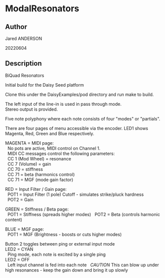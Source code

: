 # ModalResonators  

## Author

<!-- Insert Your Name Here -->
Jared ANDERSON

20220604

## Description


BiQuad Resonators  

Initial build for the Daisy Seed platform  

Clone this under the DaisyExamples/pod directory and run make to build.  

The left input of the line-in is used in pass through mode.  
Stereo output is provided.  

Five note polyphony where each note consists of four "modes" or "partials".  

There are four pages of menu accessible via the encoder. LED1 shows Magenta, Red, Green and Blue respectively.

MAGENTA = MIDI page:  
&nbsp;&nbsp;No pots are active, MIDI control on Channel 1.  
&nbsp;&nbsp;MIDI CC messages control the following parameters:  
&nbsp;&nbsp;CC 1 (Mod Wheel) = resonance  
&nbsp;&nbsp;CC 7 (Volume) = gain  
&nbsp;&nbsp;CC 70 = stiffness  
&nbsp;&nbsp;CC 71 = beta (harmonics control)  
&nbsp;&nbsp;CC 71 = MGF (mode gain factor)  
  
RED = Input Filter / Gain page:  
&nbsp;&nbsp;POT1 = Input Filter (1 pole) Cutoff - simulates strike/pluck hardness  
&nbsp;&nbsp;POT2 = Gain  
  
GREEN = Stiffness / Beta page:  
&nbsp;&nbsp;POT1 = Stiffness (spreads higher modes) 
&nbsp;&nbsp;POT2 = Beta (controls harmonic content)  
  
BLUE = MGF page:  
&nbsp;&nbsp;POT1 = MGF (Brightness - boosts or cuts higher modes)
  
Button 2 toggles between ping or external input mode  
LED2 = CYAN  
&nbsp;&nbsp;Ping mode, each note is excited by a single ping  
LED2 = OFF  
&nbsp;&nbsp;Left input channel is fed into each note
&nbsp;&nbsp;*CAUTION* This can blow up under high resonances - keep the gain down and bring it up slowly

